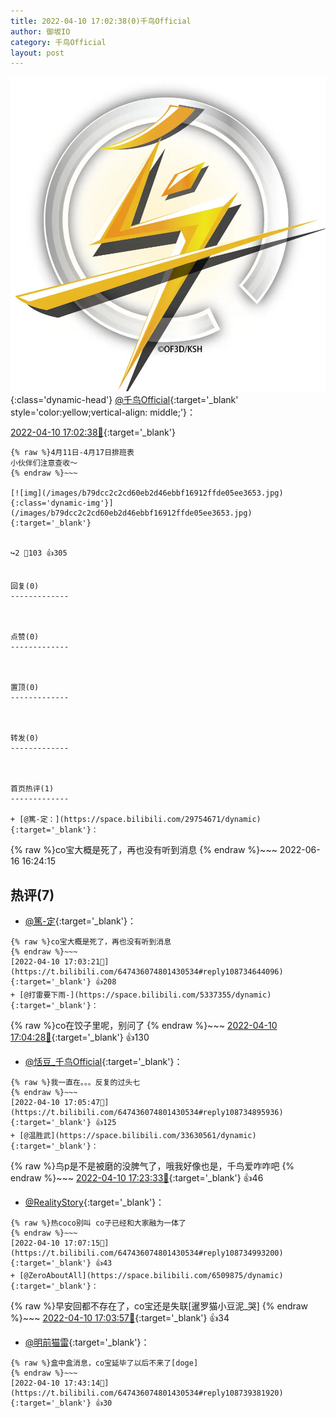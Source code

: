 ```yaml
---
title: 2022-04-10 17:02:38(0)千鸟Official
author: 御坂IO
category: 千鸟Official
layout: post
---
```


![img](/images/d7235309f85c0e1aec9d4ca9b6be983202228f8e.jpg){:class='dynamic-head'}
[@千鸟Official](https://space.bilibili.com/553771121/dynamic){:target='_blank' style='color:yellow;vertical-align: middle;'}：

[2022-04-10 17:02:38🔗](https://t.bilibili.com/647436074801430534){:target='_blank'}

~~~
{% raw %}4月11日-4月17日排班表
小伙伴们注意查收～
{% endraw %}~~~

[![img](/images/b79dcc2c2cd60eb2d46ebbf16912ffde05ee3653.jpg){:class='dynamic-img'}](/images/b79dcc2c2cd60eb2d46ebbf16912ffde05ee3653.jpg){:target='_blank'}


↪️2 💬103 👍305


回复(0)
-------------



点赞(0)
-------------



置顶(0)
-------------



转发(0)
-------------



首页热评(1)
-------------

+ [@篤-定：](https://space.bilibili.com/29754671/dynamic){:target='_blank'}：
~~~
{% raw %}co宝大概是死了，再也没有听到消息
{% endraw %}~~~
2022-06-16 16:24:15


热评(7)
-------------

+ [@篤-定](https://space.bilibili.com/29754671/dynamic){:target='_blank'}：
~~~
{% raw %}co宝大概是死了，再也没有听到消息
{% endraw %}~~~
[2022-04-10 17:03:21🔗](https://t.bilibili.com/647436074801430534#reply108734644096){:target='_blank'} 👍208
+ [@打雷要下雨-](https://space.bilibili.com/5337355/dynamic){:target='_blank'}：
~~~
{% raw %}co在饺子里呢，别问了
{% endraw %}~~~
[2022-04-10 17:04:28🔗](https://t.bilibili.com/647436074801430534#reply108734634352){:target='_blank'} 👍130
+ [@恬豆_千鸟Official](https://space.bilibili.com/95111328/dynamic){:target='_blank'}：
~~~
{% raw %}我一直在。。。反复的过头七
{% endraw %}~~~
[2022-04-10 17:05:47🔗](https://t.bilibili.com/647436074801430534#reply108734895936){:target='_blank'} 👍125
+ [@温胜武](https://space.bilibili.com/33630561/dynamic){:target='_blank'}：
~~~
{% raw %}鸟p是不是被磨的没脾气了，哦我好像也是，千鸟爱咋咋吧
{% endraw %}~~~
[2022-04-10 17:23:33🔗](https://t.bilibili.com/647436074801430534#reply108736864160){:target='_blank'} 👍46
+ [@RealityStory](https://space.bilibili.com/10517285/dynamic){:target='_blank'}：
~~~
{% raw %}热coco别叫 co子已经和大家融为一体了
{% endraw %}~~~
[2022-04-10 17:07:15🔗](https://t.bilibili.com/647436074801430534#reply108734993200){:target='_blank'} 👍43
+ [@ZeroAboutAll](https://space.bilibili.com/6509875/dynamic){:target='_blank'}：
~~~
{% raw %}早安回都不存在了，co宝还是失联[暹罗猫小豆泥_哭]
{% endraw %}~~~
[2022-04-10 17:03:57🔗](https://t.bilibili.com/647436074801430534#reply108734544576){:target='_blank'} 👍34
+ [@明前猫雷](https://space.bilibili.com/8590617/dynamic){:target='_blank'}：
~~~
{% raw %}盒中盒消息，co宝延毕了以后不来了[doge]
{% endraw %}~~~
[2022-04-10 17:43:14🔗](https://t.bilibili.com/647436074801430534#reply108739381920){:target='_blank'} 👍30


